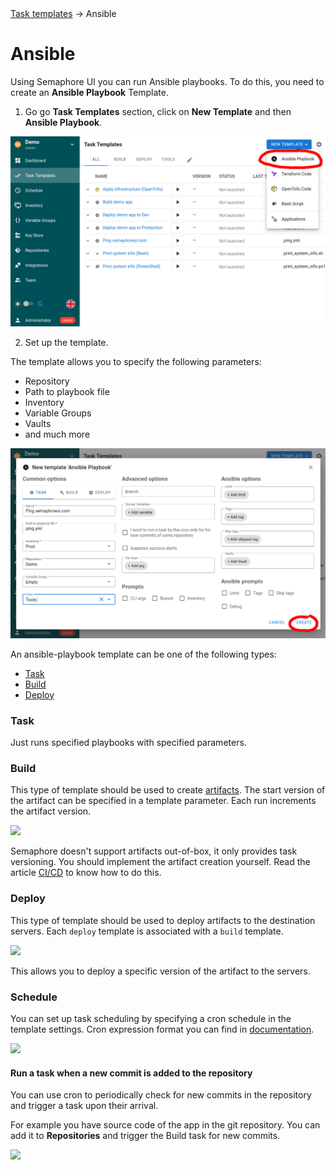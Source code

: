 <div class="breadcrumbs">
    <a href="/user-guide/task-templates/">Task templates</a>
    → Ansible
</div>

# Ansible

Using Semaphore UI you can run Ansible playbooks. To do this, you need to create an **Ansible Playbook** Template.

1. Go go **Task Templates** section, click on **New Template** and then **Ansible Playbook**.

![](<../../../.gitbook/assets/ansible_1.png>)

2. Set up the template.

The template allows you to specify the following parameters:

* Repository
* Path to playbook file
* Inventory
* Variable Groups
* Vaults
* and much more

![](<../../../.gitbook/assets/ansible_2.png>)

An ansible-playbook template can be one of the following types:

* [Task](#task)
* [Build](#build)
* [Deploy](#deploy)

### Task

Just runs specified playbooks with specified parameters.

### Build

This type of template should be used to create [artifacts](https://en.wikipedia.org/wiki/Artifact\_\(software\_development\)). The start version of the artifact can be specified in a template parameter. Each run increments the artifact version.

![](<../../../.gitbook/assets/template\_new\_build\_ipad (1).png>)

Semaphore doesn't support artifacts out-of-box, it only provides task versioning. You should implement the artifact creation yourself. Read the article [CI/CD](../../administration-guide/cicd.md) to know how to do this.

### Deploy

This type of template should be used to deploy artifacts to the destination servers. Each `deploy` template is associated with a `build` template.

![](../../../.gitbook/assets/template\_new\_deploy\_ipad.png)

This allows you to deploy a specific version of the artifact to the servers.

### Schedule

You can set up task scheduling by specifying a cron schedule in the template settings. Cron expression format you can find in [documentation](https://pkg.go.dev/github.com/robfig/cron/v3#hdr-CRON\_Expression\_Format).

![](../../../.gitbook/assets/template\_schedule.png)

#### Run a task when a new commit is added to the repository

You can use cron to periodically check for new commits in the repository and trigger a task upon their arrival.

For example you have source code of the app in the git repository. You can add it to **Repositories** and trigger the Build task for new commits.

![](../../../.gitbook/assets/template\_schedule\_commit.png)
